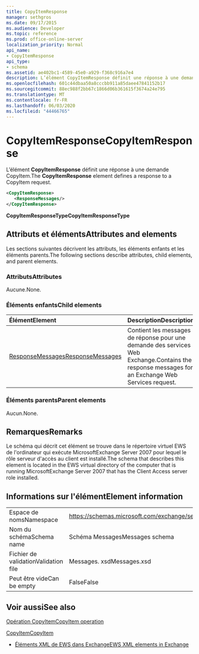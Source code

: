 ```yaml
---
title: CopyItemResponse
manager: sethgros
ms.date: 09/17/2015
ms.audience: Developer
ms.topic: reference
ms.prod: office-online-server
localization_priority: Normal
api_name:
- CopyItemResponse
api_type:
- schema
ms.assetid: ae402bc1-4589-45e0-a929-f368c916a7e4
description: L’élément CopyItemResponse définit une réponse à une demande CopyItem.
ms.openlocfilehash: 601c44dbaa50a8cccbb911a85daee47841152b17
ms.sourcegitcommit: 88ec988f2bb67c1866d06b361615f3674a24e795
ms.translationtype: MT
ms.contentlocale: fr-FR
ms.lasthandoff: 06/03/2020
ms.locfileid: "44466765"
---
```

# <a name="copyitemresponse"></a><span data-ttu-id="b1cea-103">CopyItemResponse</span><span class="sxs-lookup"><span data-stu-id="b1cea-103">CopyItemResponse</span></span>

<span data-ttu-id="b1cea-104">L’élément **CopyItemResponse** définit une réponse à une demande CopyItem.</span><span class="sxs-lookup"><span data-stu-id="b1cea-104">The **CopyItemResponse** element defines a response to a CopyItem request.</span></span> 
  
```xml
<CopyItemResponse>
   <ResponseMessages/>
</CopyItemResponse>
```

 <span data-ttu-id="b1cea-105">**CopyItemResponseType**</span><span class="sxs-lookup"><span data-stu-id="b1cea-105">**CopyItemResponseType**</span></span>
## <a name="attributes-and-elements"></a><span data-ttu-id="b1cea-106">Attributs et éléments</span><span class="sxs-lookup"><span data-stu-id="b1cea-106">Attributes and elements</span></span>

<span data-ttu-id="b1cea-107">Les sections suivantes décrivent les attributs, les éléments enfants et les éléments parents.</span><span class="sxs-lookup"><span data-stu-id="b1cea-107">The following sections describe attributes, child elements, and parent elements.</span></span>
  
### <a name="attributes"></a><span data-ttu-id="b1cea-108">Attributs</span><span class="sxs-lookup"><span data-stu-id="b1cea-108">Attributes</span></span>

<span data-ttu-id="b1cea-109">Aucune.</span><span class="sxs-lookup"><span data-stu-id="b1cea-109">None.</span></span>
  
### <a name="child-elements"></a><span data-ttu-id="b1cea-110">Éléments enfants</span><span class="sxs-lookup"><span data-stu-id="b1cea-110">Child elements</span></span>

|<span data-ttu-id="b1cea-111">**Élément**</span><span class="sxs-lookup"><span data-stu-id="b1cea-111">**Element**</span></span>|<span data-ttu-id="b1cea-112">**Description**</span><span class="sxs-lookup"><span data-stu-id="b1cea-112">**Description**</span></span>|
|:-----|:-----|
|[<span data-ttu-id="b1cea-113">ResponseMessages</span><span class="sxs-lookup"><span data-stu-id="b1cea-113">ResponseMessages</span></span>](responsemessages.md) <br/> |<span data-ttu-id="b1cea-114">Contient les messages de réponse pour une demande des services Web Exchange.</span><span class="sxs-lookup"><span data-stu-id="b1cea-114">Contains the response messages for an Exchange Web Services request.</span></span>  <br/> |
   
### <a name="parent-elements"></a><span data-ttu-id="b1cea-115">Éléments parents</span><span class="sxs-lookup"><span data-stu-id="b1cea-115">Parent elements</span></span>

<span data-ttu-id="b1cea-116">Aucun.</span><span class="sxs-lookup"><span data-stu-id="b1cea-116">None.</span></span>
  
## <a name="remarks"></a><span data-ttu-id="b1cea-117">Remarques</span><span class="sxs-lookup"><span data-stu-id="b1cea-117">Remarks</span></span>

<span data-ttu-id="b1cea-118">Le schéma qui décrit cet élément se trouve dans le répertoire virtuel EWS de l'ordinateur qui exécute MicrosoftExchange Server 2007 pour lequel le rôle serveur d'accès au client est installé.</span><span class="sxs-lookup"><span data-stu-id="b1cea-118">The schema that describes this element is located in the EWS virtual directory of the computer that is running MicrosoftExchange Server 2007 that has the Client Access server role installed.</span></span>
  
## <a name="element-information"></a><span data-ttu-id="b1cea-119">Informations sur l'élément</span><span class="sxs-lookup"><span data-stu-id="b1cea-119">Element information</span></span>

|||
|:-----|:-----|
|<span data-ttu-id="b1cea-120">Espace de noms</span><span class="sxs-lookup"><span data-stu-id="b1cea-120">Namespace</span></span>  <br/> |https://schemas.microsoft.com/exchange/services/2006/messages  <br/> |
|<span data-ttu-id="b1cea-121">Nom du schéma</span><span class="sxs-lookup"><span data-stu-id="b1cea-121">Schema name</span></span>  <br/> |<span data-ttu-id="b1cea-122">Schéma Messages</span><span class="sxs-lookup"><span data-stu-id="b1cea-122">Messages schema</span></span>  <br/> |
|<span data-ttu-id="b1cea-123">Fichier de validation</span><span class="sxs-lookup"><span data-stu-id="b1cea-123">Validation file</span></span>  <br/> |<span data-ttu-id="b1cea-124">Messages. xsd</span><span class="sxs-lookup"><span data-stu-id="b1cea-124">Messages.xsd</span></span>  <br/> |
|<span data-ttu-id="b1cea-125">Peut être vide</span><span class="sxs-lookup"><span data-stu-id="b1cea-125">Can be empty</span></span>  <br/> |<span data-ttu-id="b1cea-126">False</span><span class="sxs-lookup"><span data-stu-id="b1cea-126">False</span></span>  <br/> |
   
## <a name="see-also"></a><span data-ttu-id="b1cea-127">Voir aussi</span><span class="sxs-lookup"><span data-stu-id="b1cea-127">See also</span></span>



[<span data-ttu-id="b1cea-128">Opération CopyItem</span><span class="sxs-lookup"><span data-stu-id="b1cea-128">CopyItem operation</span></span>](copyitem-operation.md)
  
[<span data-ttu-id="b1cea-129">CopyItem</span><span class="sxs-lookup"><span data-stu-id="b1cea-129">CopyItem</span></span>](copyitem.md)


- [<span data-ttu-id="b1cea-130">Éléments XML de EWS dans Exchange</span><span class="sxs-lookup"><span data-stu-id="b1cea-130">EWS XML elements in Exchange</span></span>](ews-xml-elements-in-exchange.md)

